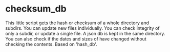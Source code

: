 # checksum_db
This little script gets the hash or checksum of a whole directory and subdirs. You can update new files individually. You can check integrity of only a subdir, or update a single file. A json db is kept in the same directory.  You can also check if the dates and sizes of have changed without checking the contents. Based on 'hash_db'.
